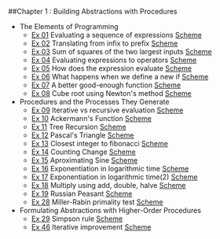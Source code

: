 ##Chapter 1 : Building Abstractions with Procedures

*  The Elements of Programming
    * [Ex 01][0101] Evaluating a sequence of expressions [Scheme][1]
    * [Ex 02][0102] Translating from infix to prefix [Scheme][2]
    * [Ex 03][0103] Sum of squares of the two largest inputs [Scheme][3]
    * [Ex 04][0104] Evaluating expressions to operators [Scheme][4]
    * [Ex 05][0105] How does the expression evaluate [Scheme][5]
    * [Ex 06][0106] What happens when we define a new if [Scheme][6]
    * [Ex 07][0107] A better good-enough function [Scheme][7]
    * [Ex 08][0108] Cube root using Newton's method [Scheme][8]
*  Procedures and the Processes They Generate
    * [Ex 09][0109] Iterative vs recursive evaluation [Scheme][9]
    * [Ex 10][0110] Ackermann's Function [Scheme][10]
    * [Ex 11][0111] Tree Recursion [Scheme][11]
    * [Ex 12][0112] Pascal's Triangle [Scheme][12]
    * [Ex 13][0113] Closest integer to fibonacci [Scheme][13]
    * [Ex 14][0114] Counting Change [Scheme][14]
    * [Ex 15][0115] Aproximating Sine [Scheme][15]
    * [Ex 16][0116] Exponentiation in logarithmic time [Scheme][16]
    * [Ex 17][0117] Exponentiation in logarithmic time(2) [Scheme][17]
    * [Ex 18][0118] Multiply using add, double, halve [Scheme][18]
    * [Ex 19][0119] Russian Peasant [Scheme][19]
    * [Ex 28][0128] Miller-Rabin primality test [Scheme][28]
*  Formulating Abstractions with Higher-Order Procedures
    * [Ex 29][0129] Simpson rule [Scheme][29]
    * [Ex 46][0146] Iterative improvement [Scheme][46]

[0101]: http://mitpress.mit.edu/sicp/full-text/book/book-Z-H-10.html#%_thm_1.1
[0102]: http://mitpress.mit.edu/sicp/full-text/book/book-Z-H-10.html#%_thm_1.2
[0103]: http://mitpress.mit.edu/sicp/full-text/book/book-Z-H-10.html#%_thm_1.3
[0104]: http://mitpress.mit.edu/sicp/full-text/book/book-Z-H-10.html#%_thm_1.4
[0105]: http://mitpress.mit.edu/sicp/full-text/book/book-Z-H-10.html#%_thm_1.5
[0106]: http://mitpress.mit.edu/sicp/full-text/book/book-Z-H-10.html#%_thm_1.6
[0107]: http://mitpress.mit.edu/sicp/full-text/book/book-Z-H-10.html#%_thm_1.7
[0108]: http://mitpress.mit.edu/sicp/full-text/book/book-Z-H-10.html#%_thm_1.8
[0109]: http://mitpress.mit.edu/sicp/full-text/book/book-Z-H-11.html#%_thm_1.9
[0110]: http://mitpress.mit.edu/sicp/full-text/book/book-Z-H-11.html#%_thm_1.10
[0111]: http://mitpress.mit.edu/sicp/full-text/book/book-Z-H-11.html#%_thm_1.11
[0112]: http://mitpress.mit.edu/sicp/full-text/book/book-Z-H-11.html#%_thm_1.12
[0113]: http://mitpress.mit.edu/sicp/full-text/book/book-Z-H-11.html#%_thm_1.13
[0114]: http://mitpress.mit.edu/sicp/full-text/book/book-Z-H-11.html#%_thm_1.14
[0115]: http://mitpress.mit.edu/sicp/full-text/book/book-Z-H-11.html#%_thm_1.15
[0116]: http://mitpress.mit.edu/sicp/full-text/book/book-Z-H-11.html#%_thm_1.16
[0117]: http://mitpress.mit.edu/sicp/full-text/book/book-Z-H-11.html#%_thm_1.17
[0118]: http://mitpress.mit.edu/sicp/full-text/book/book-Z-H-11.html#%_thm_1.18
[0119]: http://mitpress.mit.edu/sicp/full-text/book/book-Z-H-11.html#%_thm_1.19
[0120]: http://mitpress.mit.edu/sicp/full-text/book/book-Z-H-11.html#%_thm_1.20
[0128]: http://mitpress.mit.edu/sicp/full-text/book/book-Z-H-11.html#%_thm_1.28
[0129]: http://mitpress.mit.edu/sicp/full-text/book/book-Z-H-12.html#%_thm_1.29
[0146]: http://mitpress.mit.edu/sicp/full-text/book/book-Z-H-12.html#%_thm_1.46

[1]: section_1/simple_evaluation.ss
[2]: section_1/infix_to_prefix.ss
[3]: section_1/sum_of_squares_of_largest_two.ss
[4]: section_1/evaluating_to_operators.ss
[5]: section_1/evaluation_order.ss
[6]: section_1/new_if.ss
[7]: section_1/good_enough.ss
[8]: section_1/cube_root.ss
[9]: section_2/peano_arithmetic.ss
[10]: section_2/ackermann.ss
[11]: section_2/tree_recursion.ss
[12]: section_2/pascals_triangle.ss
[13]: section_2/closest_integer.ss
[14]: section_2/count_change.ss
[15]: section_2/sine.ss
[16]: section_2/exponentiation.ss
[17]: section_2/exponentiation.ss
[18]: section_2/exponentiation.ss
[19]: section_2/russian_peasant.ss
[20]: section_2/gcd.ss
[28]: fermat.ss
[29]: simpson.ss
[46]: iterative_improvement.ss
